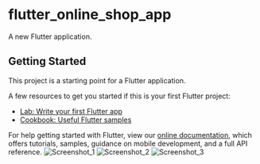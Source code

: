 # flutter_online_shop_app

A new Flutter application.

## Getting Started

This project is a starting point for a Flutter application.

A few resources to get you started if this is your first Flutter project:

- [Lab: Write your first Flutter app](https://flutter.dev/docs/get-started/codelab)
- [Cookbook: Useful Flutter samples](https://flutter.dev/docs/cookbook)

For help getting started with Flutter, view our
[online documentation](https://flutter.dev/docs), which offers tutorials,
samples, guidance on mobile development, and a full API reference.
![Screenshot_1](https://user-images.githubusercontent.com/92824995/140660999-7db21ef0-e86f-4898-b551-bc42aabab302.png)
![Screenshot_2](https://user-images.githubusercontent.com/92824995/140661009-6835e5fe-14aa-4d93-8e37-f3749ae2c7da.png)
![Screenshot_3](https://user-images.githubusercontent.com/92824995/140661027-c490a948-ab2e-4e64-b98a-1ddcb2681faf.png)




